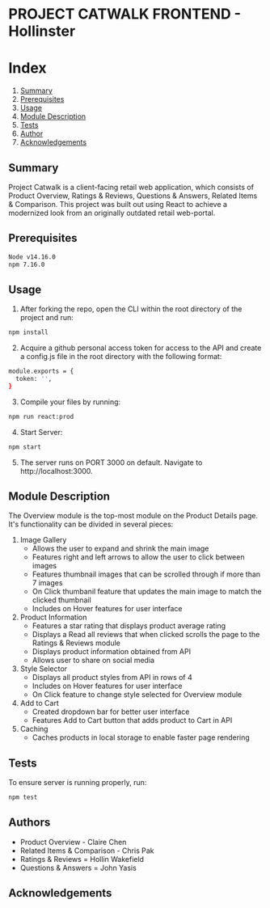 # PROJECT CATWALK FRONTEND - Hollinster

# Index
<ol>
    <li><a href="#Summary">Summary</a></li>
    <li><a href="#Prerequisites">Prerequisites</a></li>
    <li><a href="#Usage">Usage</a></li>
    <li><a href="#Module-Description">Module Description</a></li>
    <li><a href="#Tests">Tests</a></li>
    <li><a href="#Author">Author</a></li>
    <li><a href="#Acknowledgements">Acknowledgements</a></li>
</ol>

## Summary
Project Catwalk is a client-facing retail web application, which consists of Product Overview, Ratings & Reviews, Questions & Answers, Related Items & Comparison. This project was built out using React to achieve a modernized look from an originally outdated retail web-portal.

## Prerequisites
```sh
Node v14.16.0
npm 7.16.0
```

## Usage
1. After forking the repo, open the CLI within the root directory of the project and run:
```sh
npm install
```
2. Acquire a github personal access token for access to the API and create a config.js file in the root directory with the following format:
```sh
module.exports = {
  token: '',
}
```
3. Compile your files by running:
```sh
npm run react:prod
```
4. Start Server:
```sh
npm start
```
5. The server runs on PORT 3000 on default. Navigate to http://localhost:3000.

## Module Description
The Overview module is the top-most module on the Product Details page. It's functionality can be divided in several pieces:
1. Image Gallery
   - Allows the user to expand and shrink the main image
   - Features right and left arrows to allow the user to click between images
   - Features thumbnail images that can be scrolled through if more than 7 images
   - On Click thumbanil feature that updates the main image to match the clicked thumbnail
   - Includes on Hover features for user interface
2. Product Information
   - Features a star rating that displays product average rating
   - Displays a Read all reviews that when clicked scrolls the page to the Ratings & Reviews module
   - Displays product information obtained from API
   - Allows user to share on social media
3. Style Selector
   - Displays all product styles from API in rows of 4
   - Includes on Hover features for user interface
   - On Click feature to change style selected for Overview module
4. Add to Cart
   - Created dropdown bar for better user interface
   - Features Add to Cart button that adds product to Cart in API
6. Caching
   - Caches products in local storage to enable faster page rendering

## Tests
To ensure server is running properly, run:
```sh
npm test
```
## Authors
- Product Overview - Claire Chen
- Related Items & Comparison - Chris Pak
- Ratings & Reviews = Hollin Wakefield
- Questions & Answers = John Yasis


## Acknowledgements




